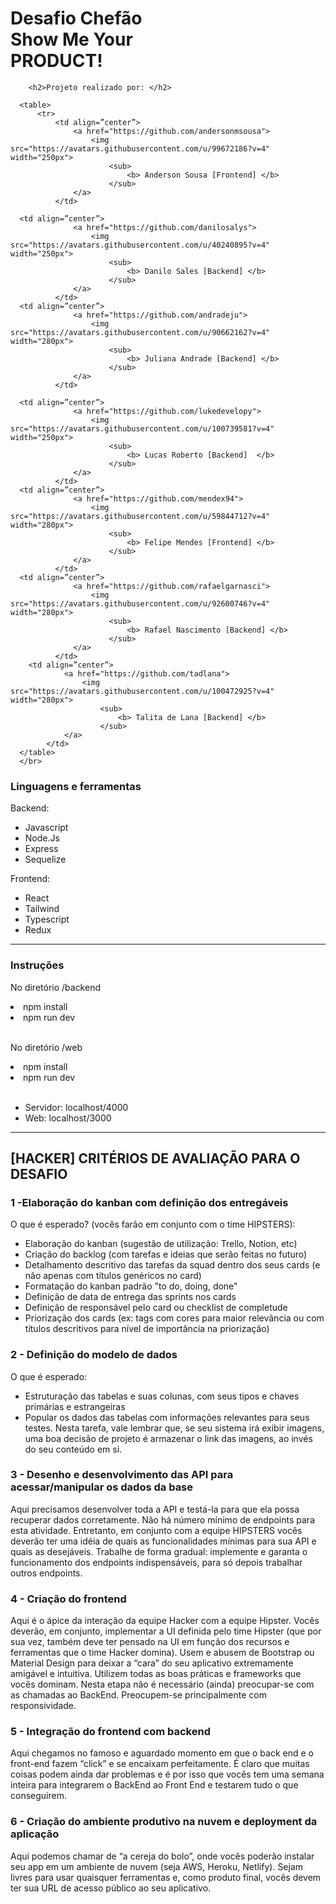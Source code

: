 <h1>Desafio Chefão <br>
    Show Me Your <br>
    PRODUCT!</h1>

    
        <h2>Projeto realizado por: </h2>
      
      <table>
          <tr>
              <td align=”center”>
                  <a href="https://github.com/andersonmsousa">
                      <img src="https://avatars.githubusercontent.com/u/99672186?v=4" width="250px">
                          <sub>
                              <b> Anderson Sousa [Frontend] </b>
                          </sub>
                  </a>
              </td>
      
      <td align=”center”>
                  <a href="https://github.com/danilosalys">
                      <img src="https://avatars.githubusercontent.com/u/40240895?v=4" width="250px">
                          <sub>
                              <b> Danilo Sales [Backend] </b>
                          </sub>
                  </a>
              </td>
      <td align=”center”>
                  <a href="https://github.com/andradeju">
                      <img src="https://avatars.githubusercontent.com/u/90662162?v=4" width="280px">
                          <sub>
                              <b> Juliana Andrade [Backend] </b>
                          </sub>
                  </a>
              </td>
      
      <td align=”center”>
                  <a href="https://github.com/lukedevelopy">
                      <img src="https://avatars.githubusercontent.com/u/100739581?v=4" width="250px">
                          <sub>
                              <b> Lucas Roberto [Backend]  </b>
                          </sub>
                  </a>
              </td>
      <td align=”center”>
                  <a href="https://github.com/mendex94">
                      <img src="https://avatars.githubusercontent.com/u/59844712?v=4" width="280px">
                          <sub>
                              <b> Felipe Mendes [Frontend] </b>
                          </sub>
                  </a>
              </td>
      <td align=”center”>
                  <a href="https://github.com/rafaelgarnasci">
                      <img src="https://avatars.githubusercontent.com/u/92600746?v=4" width="280px">
                          <sub>
                              <b> Rafael Nascimento [Backend] </b>
                          </sub>
                  </a>
              </td>
        <td align=”center”>
                <a href="https://github.com/tadlana">
                    <img src="https://avatars.githubusercontent.com/u/100472925?v=4" width="280px">
                        <sub>
                            <b> Talita de Lana [Backend] </b>
                        </sub>
                </a>
            </td>              
      </table>
      </br>
  


<h3>Linguagens e ferramentas</h3>
<p>Backend:</p>
<ul>
    <li>Javascript</li>
    <li>Node.Js</li>
    <li>Express</li>
    <li>Sequelize</li>
</ul>

<p>Frontend:</p>
<ul>
    <li>React</li>
    <li>Tailwind</li>
    <li>Typescript</li>
    <li>Redux</li>
</ul>

<hr>

<h3>Instruções</h3>

<p>No diretório /backend</p>
<li>npm install</li>
<li>npm run dev</li>

<br>

<p>No diretório /web</p>
<li>npm install</li>
<li>npm run dev</li> 

<br>
<ul>
    
<li>Servidor: localhost/4000</li>
<li>Web: localhost/3000</li>
</ul>

<hr>

<h2>[HACKER] CRITÉRIOS DE AVALIAÇÃO PARA O DESAFIO</h2>

<h3>1 -Elaboração do kanban com definição dos entregáveis</h3>

O que é esperado? (vocês farão em conjunto com o time HIPSTERS):
<ul>
    <li>Elaboração do kanban (sugestão de utilização: Trello, Notion, etc)</li>
    <li>Criação do backlog (com tarefas e ideias que serão feitas no futuro)</li>
    <li>Detalhamento descritivo das tarefas da squad dentro dos seus cards (e não apenas com títulos genéricos no card)
    </li>
    <li>Formatação do kanban padrão "to do, doing, done"</li>
    <li>Definição de data de entrega das sprints nos cards</li>
    <li>Definição de responsável pelo card ou checklist de completude</li>
    <li>Priorização dos cards (ex: tags com cores para maior relevância ou com títulos descritivos para nível de
        importância na priorização)</li>
</ul>

<h3>2 - Definição do modelo de dados</h3>

O que é esperado:
<ul>
    <li>Estruturação das tabelas e suas colunas, com seus tipos e chaves primárias e estrangeiras</li>
    <li>Popular os dados das tabelas com informações relevantes para seus testes. Nesta tarefa, vale lembrar que, se seu
        sistema irá exibir imagens, uma boa decisão de projeto é armazenar o link das imagens, ao invés do seu conteúdo
        em si.</li>

</ul>

<h3>3 - Desenho e desenvolvimento das API para acessar/manipular os dados da base</h3>
<p>
    Aqui precisamos desenvolver toda a API e testá-la para que ela possa recuperar dados corretamente. Não há número
    mínimo de endpoints para esta atividade. Entretanto, em conjunto com a equipe HIPSTERS vocês deverão ter uma idéia
    de quais as funcionalidades mínimas para sua API e quais as desejáveis. Trabalhe de forma gradual: implemente e
    garanta o funcionamento dos endpoints indispensáveis, para só depois trabalhar outros endpoints.
</p>

<h3>4 - Criação do frontend</h3>
<p>Aqui é o ápice da interação da equipe Hacker com a equipe Hipster. Vocês deverão, em conjunto, implementar a UI
    definida pelo time Hipster (que por sua vez, também deve ter pensado na UI em função dos recursos e ferramentas que
    o time Hacker domina). Usem e abusem de Bootstrap ou Material Design para deixar a “cara” do seu aplicativo
    extremamente amigável e intuitiva. Utilizem todas as boas práticas e frameworks que vocês dominam. Nesta etapa não é
    necessário (ainda) preocupar-se com as chamadas ao BackEnd. Preocupem-se principalmente com responsividade.</p>


<h3>5 - Integração do frontend com backend</h3>
<p>Aqui chegamos no famoso e aguardado momento em que o back end e o front-end fazem “click” e se encaixam
    perfeitamente. É claro que muitas coisas podem ainda dar problemas e é por isso que vocês tem uma semana inteira
    para integrarem o BackEnd ao Front End e testarem tudo o que conseguirem.</p>

<h3>6 - Criação do ambiente produtivo na nuvem e deployment da aplicação</h3>
<p>Aqui podemos chamar de “a cereja do bolo”, onde vocês poderão instalar seu app em um ambiente de nuvem (seja AWS,
    Heroku, Netlify). Sejam livres para usar quaisquer ferramentas e, como produto final, vocês devem ter sua URL de
    acesso público ao seu aplicativo.</p>
